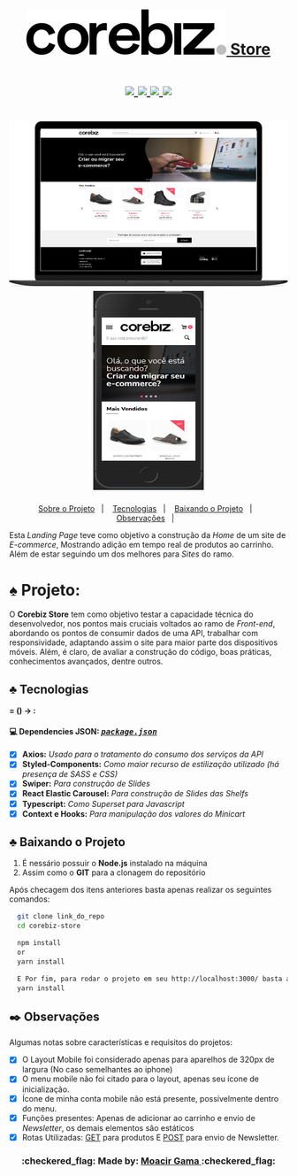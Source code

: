 <div align="center">
    <h1 align=center>
    <a href="https://www.corebiz.ag/en/">
      <img src="/src/assets/logo-corebiz-preto-cinza.svg" /> <span>Store<span>
     </a>
  </h1>
</div>

<div align="center">
  <h1 align=center> 
    <a href="https://www.typescriptlang.org/">
      <img src="https://badgen.net/badge/-/TypeScript?icon=typescript&label&labelColor=blue&color=555555">
    </a>
    <a href="https://pt-br.reactjs.org/docs/getting-started.html">
      <img src="https://badges.aleen42.com/src/react.svg">
    </a>
    <a href="https://github.com/styled-components">
      <img src="https://img.shields.io/badge/style-%F0%9F%92%85%20styled--components-orange.svg?colorB=daa357&colorA=db748e)](https://github.com/styled-components/styled-components">
    </a>
    <a href="https://code.visualstudio.com/">
      <img src="https://badges.aleen42.com/src/visual_studio_code.svg">
    </a>
  </h1>
</div> 

<div align="center">
  <h1 align=center> 
    <img src="readme-assets/corebiz-laptop-frame.png" width="550" height="300">
    <img src="/readme-assets/corebiz-iphone-frame.png" width="200" height="360">
 </h1></div>


<p align="center">
  <a href="#spades-projeto">Sobre o Projeto</a>&nbsp;&nbsp;&nbsp;|&nbsp;&nbsp;&nbsp;
  <a href="#clubs-tecnologias">Tecnologias</a>&nbsp;&nbsp;&nbsp;|&nbsp;&nbsp;&nbsp;
  <a href="#clubs-baixando-o-projeto">Baixando o Projeto</a>&nbsp;&nbsp;&nbsp;|&nbsp;&nbsp;&nbsp;
  <a href="#black_nib-observações">Observações</a>&nbsp;&nbsp;&nbsp;|&nbsp;&nbsp;&nbsp;
</p>

Esta _Landing Page_ teve como objetivo a construção da _Home_ de um site de _E-commerce_,
Mostrando adição em tempo real de produtos ao carrinho. Além de estar seguindo um dos melhores
para _Sites_ do ramo. 

# :spades: Projeto:
  O **Corebiz Store** tem como objetivo testar a capacidade técnica do desenvolvedor, nos pontos mais cruciais voltados ao ramo de _Front-end_, abordando os pontos de consumir dados de uma API, trabalhar com responsividade, adaptando assim o site para maior parte dos dispositivos móveis. Além, é claro, de avaliar a construção do código, boas práticas, conhecimentos avançados, dentre outros.
 
## :clubs: Tecnologias
 <summary> <b> = () &rarr; : </b> </summary>
  
  #### :computer: Dependencies JSON: <i><kbd> [package.json](./package.json) </kbd></i>
  
- [x] <b>Axios:</b> <i>Usado para o tratamento do consumo dos serviços da API </i>
- [x] <b>Styled-Components:</b> <i>Como maior recurso de estilização utilizado (há presença de SASS e CSS)</i>
- [x] <b>Swiper:</b> <i>Para construção de Slides</i>
- [x] <b>React Elastic Carousel:</b> <i>Para construção de Slides das Shelfs</i>
- [x] <b>Typescript:</b> <i>Como Superset para Javascript</i>
- [x] <b>Context e Hooks:</b> <i>Para manipulação dos valores do Minicart</i>

## :clubs: Baixando o Projeto

1. É nessário possuir o **Node.js** instalado na máquina
  2. Assim como o **GIT** para a clonagem do repositório
 
 Após checagem dos itens anteriores basta apenas realizar os seguintes comandos:
  ```sh
    git clone link_do_repo
    cd corebiz-store
  ```
  ```sh
    npm install
    or
    yarn install
  ```
  ```sh
    E Por fim, para rodar o projeto em seu http://localhost:3000/ basta apenas:
    yarn install
  ````
## :black_nib: Observações
Algumas notas sobre características e requisitos do projetos:
- [x] O Layout Mobile foi considerado apenas para aparelhos de 320px de largura (No caso semelhantes ao iphone)
- [x] O menu mobile não foi citado para o layout, apenas seu ícone de inicialização.
- [x] Ícone de minha conta mobile não está presente, possívelmente dentro do menu.
- [x] Funções presentes: Apenas de adicionar ao carrinho e envio de _Newsletter_, os demais elementos são estáticos
- [x] Rotas Utilizadas: [GET](https://corebiz-test.herokuapp.com/api/v1/products) para produtos E [POST](https://corebiz-test.herokuapp.com/api/v1/newsletter) para envio de Newsletter.

<h3 align="center"> :checkered_flag: Made by: <a href="https://www.linkedin.com/in/gama-leal" /> Moacir Gama </a> :checkered_flag: </h3>
